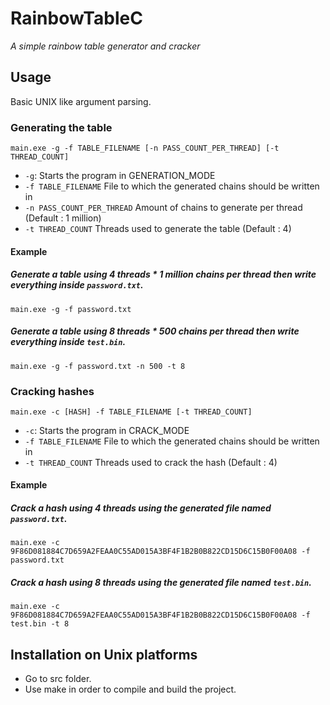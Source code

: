 # RainbowTableC
*A simple rainbow table generator and cracker*

## Usage

Basic UNIX like argument parsing.

### Generating the table
`main.exe -g -f TABLE_FILENAME [-n PASS_COUNT_PER_THREAD] [-t THREAD_COUNT]`
* `-g`: Starts the program in GENERATION_MODE
* `-f TABLE_FILENAME` File to which the generated chains should be written in
* `-n PASS_COUNT_PER_THREAD` Amount of chains to generate per thread (Default : 1 million)
* `-t THREAD_COUNT` Threads used to generate the table (Default : 4)

#### Example

##### Generate a table using 4 threads * 1 million chains per thread then write everything inside `password.txt`.
`main.exe -g -f password.txt`

##### Generate a table using 8 threads * 500 chains per thread then write everything inside `test.bin`.
`main.exe -g -f password.txt -n 500 -t 8`

### Cracking hashes
`main.exe -c [HASH] -f TABLE_FILENAME [-t THREAD_COUNT]`
* `-c`: Starts the program in CRACK_MODE
* `-f TABLE_FILENAME` File to which the generated chains should be written in
* `-t THREAD_COUNT` Threads used to crack the hash (Default : 4)

#### Example

##### Crack a hash using 4 threads using the generated file named `password.txt`.
`main.exe -c 9F86D081884C7D659A2FEAA0C55AD015A3BF4F1B2B0B822CD15D6C15B0F00A08 -f password.txt`

##### Crack a hash using 8 threads using the generated file named `test.bin`.
`main.exe -c 9F86D081884C7D659A2FEAA0C55AD015A3BF4F1B2B0B822CD15D6C15B0F00A08 -f test.bin -t 8`

## Installation on Unix platforms
* Go to src folder.
* Use make in order to compile and build the project.
